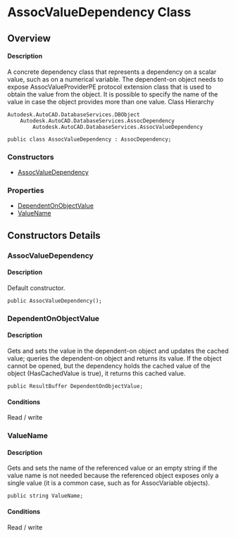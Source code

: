 # AssocValueDependency Class

## Overview

#### Description
A concrete dependency class that represents a dependency on a scalar value, such as on a numerical variable. The dependent-on object needs to expose AssocValueProviderPE protocol extension class that is used to obtain the value from the object. It is possible to specify the name of the value in case the object provides more than one value.
Class Hierarchy
```text
Autodesk.AutoCAD.DatabaseServices.DBObject
    Autodesk.AutoCAD.DatabaseServices.AssocDependency
        Autodesk.AutoCAD.DatabaseServices.AssocValueDependency
```

```text
public class AssocValueDependency : AssocDependency;
```

### Constructors

- [AssocValueDependency](#assocvaluedependency)

### Properties

- [DependentOnObjectValue](#dependentonobjectvalue)
- [ValueName](#valuename)


## Constructors Details

### AssocValueDependency

#### Description
Default constructor.
```text
public AssocValueDependency();
```

### DependentOnObjectValue

#### Description
Gets and sets the value in the dependent-on object and updates the cached value; queries the dependent-on object and returns its value. 
If the object cannot be opened, but the dependency holds the cached value of the object (HasCachedValue is true), it returns this cached value.
```text
public ResultBuffer DependentOnObjectValue;
```

#### Conditions
Read / write
### ValueName

#### Description
Gets and sets the name of the referenced value or an empty string if the value name is not needed because the referenced object exposes only a single value (it is a common case, such as for AssocVariable objects). 
```text
public string ValueName;
```

#### Conditions
Read / write